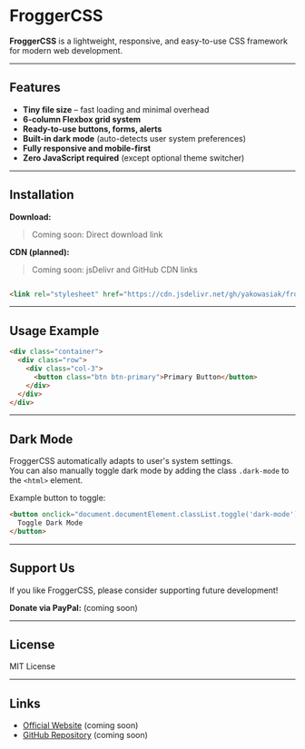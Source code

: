 
# FroggerCSS

**FroggerCSS** is a lightweight, responsive, and easy-to-use CSS framework for modern web development.

---

## Features

- **Tiny file size** – fast loading and minimal overhead
- **6-column Flexbox grid system**
- **Ready-to-use buttons, forms, alerts**
- **Built-in dark mode** (auto-detects user system preferences)
- **Fully responsive and mobile-first**
- **Zero JavaScript required** (except optional theme switcher)

---

## Installation

**Download:**

> Coming soon: Direct download link

**CDN (planned):**

> Coming soon: jsDelivr and GitHub CDN links

```html

<link rel="stylesheet" href="https://cdn.jsdelivr.net/gh/yakowasiak/froggercss/frogger.css">
```

---

## Usage Example

```html
<div class="container">
  <div class="row">
    <div class="col-3">
      <button class="btn btn-primary">Primary Button</button>
    </div>
  </div>
</div>
```

---

## Dark Mode

FroggerCSS automatically adapts to user's system settings.  
You can also manually toggle dark mode by adding the class `.dark-mode` to the `<html>` element.

Example button to toggle:

```html
<button onclick="document.documentElement.classList.toggle('dark-mode')">
  Toggle Dark Mode
</button>
```

---

## Support Us

If you like FroggerCSS, please consider supporting future development!

**Donate via PayPal:** (coming soon)

---

## License

MIT License

---

## Links

- [Official Website](#) (coming soon)
- [GitHub Repository](#) (coming soon)
